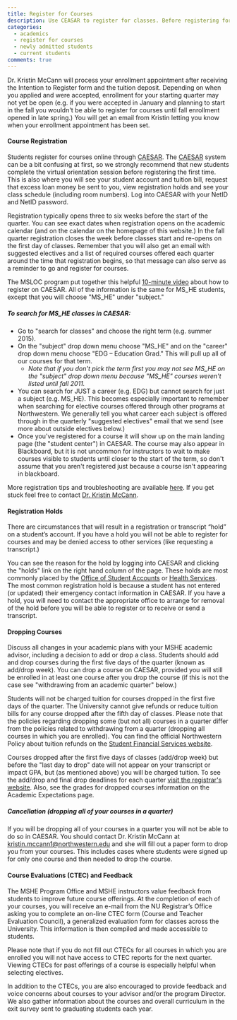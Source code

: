 ```yaml
---
title: Register for Courses
description: Use CEASAR to register for classes. Before registering for courses for the first time there are a few things to be aware of. In order to register for courses, the MSHE program must give you an 'enrollment appointment.'
categories: 
  - academics
  - register for courses
  - newly admitted students
  - current students
comments: true
---
```

Dr. Kristin McCann will process your enrollment appointment after receiving the Intention to Register form and the tuition deposit. Depending on when you applied and were accepted, enrollment for your starting quarter may not yet be open (e.g. if you were accepted in January and planning to start in the fall you wouldn't be able to register for courses until fall enrollment opened in late spring.) You will get an email from Kristin letting you know when your enrollment appointment has been set.

#### Course Registration

Students register for courses online through [CAESAR](http://www.northwestern.edu/caesar/). The [CAESAR](http://www.northwestern.edu/caesar/) system can be a bit confusing at first, so we strongly recommend that new students complete the virtual orientation session before registering the first time. This is also where you will see your student account and tuition bill, request that excess loan money be sent to you, view registration holds and see your class schedule (including room numbers). Log into CAESAR with your NetID and NetID password.

Registration typically opens three to six weeks before the start of the quarter. You can see exact dates when registration opens on the academic calendar (and on the calendar on the homepage of this website.) In the fall quarter registration closes the week before classes start and re-opens on the first day of classes. Remember that you will also get an email with suggested electives and a list of required courses offered each quarter around the time that registration begins, so that message can also serve as a reminder to go and register for courses.

The MSLOC program put together this helpful [10-minute video](https://nwuniversity.adobeconnect.com/_a799312996/p3fe6xki0yd/?launcher=false&fcsContent=true&pbMode=normal) about how to register on CAESAR. All of the information is the same for MS_HE students, except that you will choose "MS_HE" under "subject."

##### To search for MS_HE classes in CAESAR:

*   Go to "search for classes" and choose the right term (e.g. summer 2015).
*   On the "subject" drop down menu choose "MS_HE" and on the "career" drop down menu choose "EDG – Education Grad." This will pull up all of our courses for that term.
    *   _Note that if you don't pick the term first you may not see MS_HE on the "subject" drop down menu because "MS_HE" courses weren't listed until fall 2011\._
*   You can search for JUST a career (e.g. EDG) but cannot search for just a subject (e.g. MS_HE). This becomes especially important to remember when searching for elective courses offered through other programs at Northwestern. We generally tell you what career each subject is offered through in the quarterly "suggested electives" email that we send (see more about outside electives below.)
*   Once you've registered for a course it will show up on the main landing page (the "student center") in CAESAR. The course may also appear in Blackboard, but it is not uncommon for instructors to wait to make courses visible to students until closer to the start of the term, so don't assume that you aren't registered just because a course isn't appearing in blackboard.

More registration tips and troubleshooting are available [here](http://www.registrar.northwestern.edu/registration/CAESAR_help.html). If you get stuck feel free to contact [Dr. Kristin McCann](mailto:kristin.mccann1@northwestern.edu).

#### Registration Holds

There are circumstances that will result in a registration or transcript “hold” on a student’s account. If you have a hold you will not be able to register for courses and may be denied access to other services (like requesting a transcript.)

You can see the reason for the hold by logging into CAESAR and clicking the "holds" link on the right hand column of the page. These holds are most commonly placed by the [Office of Student Accounts](http://www.northwestern.edu/sfs/payments/index.html) or [Health Services](http://www.nuhs.northwestern.edu/evanston/Default.aspx). The most common registration hold is because a student has not entered (or updated) their emergency contact information in CAESAR. If you have a hold, you will need to contact the appropriate office to arrange for removal of the hold before you will be able to register or to receive or send a transcript.

#### Dropping Courses

Discuss all changes in your academic plans with your MSHE academic advisor, including a decision to add or drop a class. Students should add and drop courses during the first five days of the quarter (known as add/drop week). You can drop a course on CAESAR, provided you will still be enrolled in at least one course after you drop the course (if this is not the case see "withdrawing from an academic quarter" below.)

Students will not be charged tuition for courses dropped in the first five days of the quarter. The University cannot give refunds or reduce tuition bills for any course dropped after the fifth day of classes. Please note that the policies regarding dropping some (but not all) courses in a quarter differ from the policies related to withdrawing from a quarter (dropping all courses in which you are enrolled). You can find the official Northwestern Policy about tuition refunds on the [Student Financial Services website](http://www.northwestern.edu/sfs/tuition/registration_refunds.html#Refunds2).

Courses dropped after the first five days of classes (add/drop week) but before the "last day to drop" date will not appear on your transcript or impact GPA, but (as mentioned above) you will be charged tuition. To see the add/drop and final drop deadlines for each quarter [visit the registrar's website](http://www.registrar.northwestern.edu/registration/index.html). Also, see the grades for dropped courses information on the Academic Expectations page.

##### Cancellation (dropping all of your courses in a quarter)

If you will be dropping all of your courses in a quarter you will not be able to do so in CAESAR. You should contact Dr. Kristin McCann at [kristin.mccann1@northwestern.edu](mailto:kristin.mccann1@northwestern.edu) and she will fill out a paper form to drop you from your courses. This includes cases where students were signed up for only one course and then needed to drop the course.

#### Course Evaluations (CTEC) and Feedback

The MSHE Program Office and MSHE instructors value feedback from students to improve future course offerings. At the completion of each of your courses, you will receive an e-mail from the NU Registrar’s Office asking you to complete an on-line CTEC form (Course and Teacher Evaluation Council), a generalized evaluation form for classes across the University. This information is then compiled and made accessible to students.

Please note that if you do not fill out CTECs for all courses in which you are enrolled you will not have access to CTEC reports for the next quarter. Viewing CTECs for past offerings of a course is especially helpful when selecting electives.

In addition to the CTECs, you are also encouraged to provide feedback and voice concerns about courses to your advisor and/or the program Director. We also gather information about the courses and overall curriculum in the exit survey sent to graduating students each year.